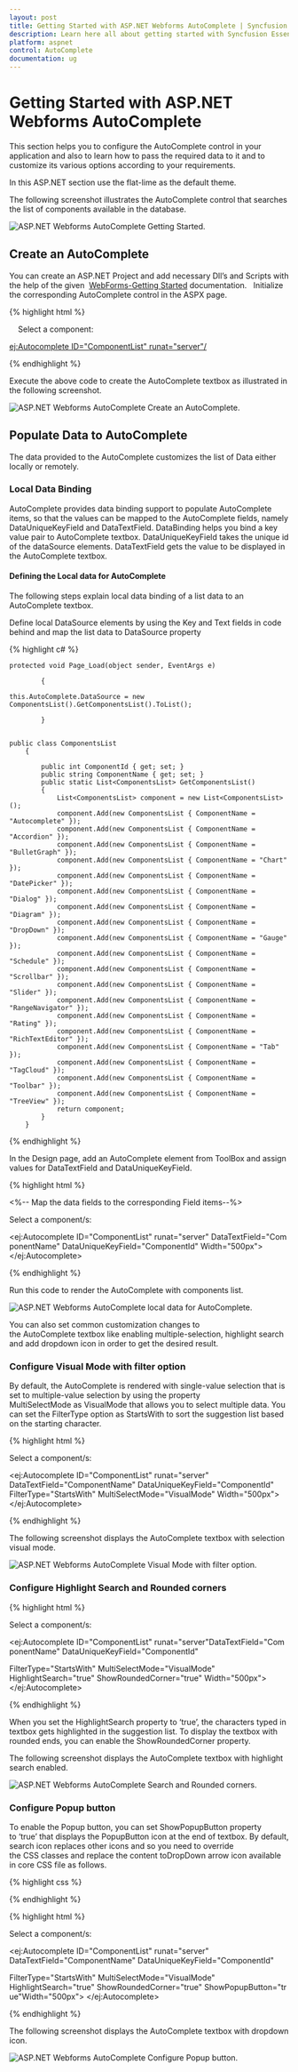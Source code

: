 ```yaml
---
layout: post
title: Getting Started with ASP.NET Webforms AutoComplete | Syncfusion
description: Learn here all about getting started with Syncfusion Essential ASP.NET Webforms AutoComplete Control, its elements, and more.
platform: aspnet
control: AutoComplete
documentation: ug
---
```


# Getting Started with ASP.NET Webforms AutoComplete

This section helps you to configure the AutoComplete control in your application and also to learn how to pass the required data to it and to customize its various options according to your requirements.

In this ASP.NET section use the flat-lime as the default theme.

The following screenshot illustrates the AutoComplete control that searches the list of components available in the database.

![ASP.NET Webforms AutoComplete Getting Started.](Getting-Started_images/Getting-Started_img1.png) 



## Create an AutoComplete

You can create an ASP.NET Project and add necessary Dll’s and Scripts with the help of the given 
[WebForms-Getting Started](http://help.syncfusion.com/aspnetmvc/autocomplete/getting-started) documentation.  
Initialize the corresponding AutoComplete control in the ASPX page.

{% highlight html %}



<div>

    Select a component:

<ej:Autocomplete ID="ComponentList" runat="server"/>

</div>



{% endhighlight %}



Execute the above code to create the AutoComplete textbox as illustrated in the following screenshot.





![ASP.NET Webforms AutoComplete Create an AutoComplete.](Getting-Started_images/Getting-Started_img2.png)



## Populate Data to AutoComplete

The data provided to the AutoComplete customizes the list of Data either locally or remotely. 

### Local Data Binding

AutoComplete provides data binding support to populate AutoComplete items, so that the values can be mapped to the AutoComplete fields, namely DataUniqueKeyField and DataTextField. DataBinding helps you bind a key value pair to AutoComplete textbox. DataUniqueKeyField takes the unique id of the dataSource elements. DataTextField gets the value to be displayed in the AutoComplete textbox.

#### Defining the Local data for AutoComplete

The following steps explain local data binding of a list data to an AutoComplete textbox.

Define local DataSource elements by using the Key and Text fields in code behind and map the list data to DataSource property

{% highlight c# %}

    protected void Page_Load(object sender, EventArgs e)

            {

    this.AutoComplete.DataSource = new ComponentsList().GetComponentsList().ToList();

            }


    public class ComponentsList
        {

            public int ComponentId { get; set; }
            public string ComponentName { get; set; }          
            public static List<ComponentsList> GetComponentsList()
            {
                List<ComponentsList> component = new List<ComponentsList>();
                component.Add(new ComponentsList { ComponentName = "Autocomplete" });
                component.Add(new ComponentsList { ComponentName = "Accordion" });
                component.Add(new ComponentsList { ComponentName = "BulletGraph" });
                component.Add(new ComponentsList { ComponentName = "Chart" });
                component.Add(new ComponentsList { ComponentName = "DatePicker" });
                component.Add(new ComponentsList { ComponentName = "Dialog" });
                component.Add(new ComponentsList { ComponentName = "Diagram" });
                component.Add(new ComponentsList { ComponentName = "DropDown" });
                component.Add(new ComponentsList { ComponentName = "Gauge" });
                component.Add(new ComponentsList { ComponentName = "Schedule" });
                component.Add(new ComponentsList { ComponentName = "Scrollbar" });
                component.Add(new ComponentsList { ComponentName = "Slider" });
                component.Add(new ComponentsList { ComponentName = "RangeNavigator" });
                component.Add(new ComponentsList { ComponentName = "Rating" });
                component.Add(new ComponentsList { ComponentName = "RichTextEditor" });
                component.Add(new ComponentsList { ComponentName = "Tab" });
                component.Add(new ComponentsList { ComponentName = "TagCloud" });
                component.Add(new ComponentsList { ComponentName = "Toolbar" });
                component.Add(new ComponentsList { ComponentName = "TreeView" });               
                return component;
            }
        }

{% endhighlight %}


In the Design page, add an AutoComplete element from ToolBox and assign values for DataTextField and DataUniqueKeyField.

{% highlight html %}

<%-- Map the data fields to the corresponding Field items--%>


<div>

Select a component/s:

<ej:Autocomplete ID="ComponentList" runat="server" DataTextField="ComponentName" DataUniqueKeyField="ComponentId" Width="500px"></ej:Autocomplete>

</div>


{% endhighlight %}



Run this code to render the AutoComplete with components list.

![ASP.NET Webforms AutoComplete local data for AutoComplete.](Getting-Started_images/Getting-Started_img3.png)



You can also set common customization changes to the AutoComplete textbox like enabling multiple-selection, highlight search and add dropdown icon in order to get the desired result.

### Configure Visual Mode with filter option

By default, the AutoComplete is rendered with single-value selection that is set to multiple-value selection by using the property MultiSelectMode as VisualMode that allows you to select multiple data. You can set the FilterType option as StartsWith to sort the suggestion list based on the starting character.

{% highlight html %}



<div>

Select a component/s:

<ej:Autocomplete ID="ComponentList" runat="server" DataTextField="ComponentName" DataUniqueKeyField="ComponentId" FilterType="StartsWith" MultiSelectMode="VisualMode" Width="500px"> </ej:Autocomplete>

</div>





{% endhighlight %}



The following screenshot displays the AutoComplete textbox with selection visual mode.

![ASP.NET Webforms AutoComplete Visual Mode with filter option.](Getting-Started_images/Getting-Started_img4.png) 



### Configure Highlight Search and Rounded corners

{% highlight html %}

<div>

Select a component/s:

<ej:Autocomplete ID="ComponentList" runat="server"DataTextField="ComponentName" DataUniqueKeyField="ComponentId"

FilterType="StartsWith" MultiSelectMode="VisualMode" HighlightSearch="true" ShowRoundedCorner="true" Width="500px"></ej:Autocomplete>

</div>


{% endhighlight %}

When you set the HighlightSearch property to ‘true’, the characters typed in textbox gets highlighted in the suggestion list. To display the textbox with rounded ends, you can enable the ShowRoundedCorner property.

The following screenshot displays the AutoComplete textbox with highlight search enabled.

![ASP.NET Webforms AutoComplete Search and Rounded corners.](Getting-Started_images/Getting-Started_img5.png) 


### Configure Popup button

To enable the Popup button, you can set ShowPopupButton property to ‘true’ that displays the PopupButton icon at the end of textbox. By default, search icon replaces other icons and so you need to override the CSS classes and replace the content toDropDown arrow icon available in core CSS file as follows.

{% highlight css %}



<style>

.e-icon.e-search:before {

               content:"\e63b";

        }

</style>


{% endhighlight %}


{% highlight html %}



<div>

Select a component/s:

<ej:Autocomplete ID="ComponentList" runat="server" DataTextField="ComponentName" DataUniqueKeyField="ComponentId" 

FilterType="StartsWith" MultiSelectMode="VisualMode" HighlightSearch="true" ShowRoundedCorner="true" ShowPopupButton="true"Width="500px"> </ej:Autocomplete>

</div>


{% endhighlight %}



The following screenshot displays the AutoComplete textbox with dropdown icon.



![ASP.NET Webforms AutoComplete Configure Popup button.](Getting-Started_images/Getting-Started_img6.png)



